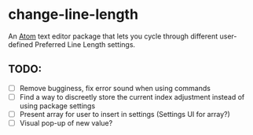 # change-line-length
An [Atom](https://atom.io) text editor package that lets you cycle through
different user-defined Preferred Line Length settings.

## TODO:
- [ ] Remove bugginess, fix error sound when using commands
- [ ] Find a way to discreetly store the current index adjustment instead of
using package settings
- [ ] Present array for user to insert in settings (Settings UI for array?)
- [ ] Visual pop-up of new value?
